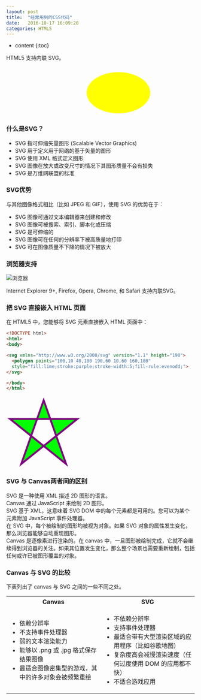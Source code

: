 ```yaml
---
layout: post
title:  "经常用到的CSS代码"
date:   2016-10-17 16:09:20
categories: HTML5
---
```


* content
{:toc}

HTML5 支持内联 SVG。

<svg xmlns="http://www.w3.org/2000/svg" version="1.1" height="130px" width="500px"> <defs> <linearGradient id="grad1" x1="0%" y1="0%" x2="100%" y2="0%"> <stop offset="0%" style="stop-color:rgb(255,255,0);stop-opacity:1"><stop offset="100%" style="stop-color:rgb(255,0,0);stop-opacity:1"></stop></stop></linearGradient> </defs> <ellipse cx="300" cy="70" rx="85" ry="55" fill="url(#grad1)"><text fill="#ffffff" font-size="45" font-family="Verdana" x="250" y="86">SVG</text> Sorry, your browser does not support inline SVG. </ellipse></svg>

### 什么是SVG？

- SVG 指可伸缩矢量图形 (Scalable Vector Graphics)
- SVG 用于定义用于网络的基于矢量的图形
- SVG 使用 XML 格式定义图形
- SVG 图像在放大或改变尺寸的情况下其图形质量不会有损失
- SVG 是万维网联盟的标准

### SVG优势

与其他图像格式相比（比如 JPEG 和 GIF），使用 SVG 的优势在于：

- SVG 图像可通过文本编辑器来创建和修改
- SVG 图像可被搜索、索引、脚本化或压缩
- SVG 是可伸缩的
- SVG 图像可在任何的分辨率下被高质量地打印
- SVG 可在图像质量不下降的情况下被放大

### 浏览器支持

![浏览器](http://www.devdoc.me/uploads/html5/images/browser.png)

Internet Explorer 9+, Firefox, Opera, Chrome, 和 Safari 支持内联SVG。

### 把 SVG 直接嵌入 HTML 页面

在 HTML5 中，您能够将 SVG 元素直接嵌入 HTML 页面中：

```html
<!DOCTYPE html>
<html>
<body>

<svg xmlns="http://www.w3.org/2000/svg" version="1.1" height="190">
  <polygon points="100,10 40,180 190,60 10,60 160,180"
  style="fill:lime;stroke:purple;stroke-width:5;fill-rule:evenodd;">
</svg>

</body>
</html>
```

<svg xmlns="http://www.w3.org/2000/svg" version="1.1" height="190">
  <polygon points="100,10 40,180 190,60 10,60 160,180"
  style="fill:lime;stroke:purple;stroke-width:5;fill-rule:evenodd;">
</svg>

### SVG 与 Canvas两者间的区别

SVG 是一种使用 XML 描述 2D 图形的语言。  
Canvas 通过 JavaScript 来绘制 2D 图形。  
SVG 基于 XML，这意味着 SVG DOM 中的每个元素都是可用的。您可以为某个元素附加 JavaScript 事件处理器。  
在 SVG 中，每个被绘制的图形均被视为对象。如果 SVG 对象的属性发生变化，那么浏览器能够自动重现图形。  
Canvas 是逐像素进行渲染的。在 canvas 中，一旦图形被绘制完成，它就不会继续得到浏览器的关注。如果其位置发生变化，那么整个场景也需要重新绘制，包括任何或许已被图形覆盖的对象。

### Canvas 与 SVG 的比较

下表列出了 canvas 与 SVG 之间的一些不同之处。

<table>
<tbody>
<tr>
<th style="width:50%">Canvas</th>
<th>SVG</th>
</tr>
<tr>
<td><ul><li>依赖分辨率</li><li>不支持事件处理器</li><li>弱的文本渲染能力</li><li>能够以 .png 或 .jpg 格式保存结果图像</li><li>最适合图像密集型的游戏，其中的许多对象会被频繁重绘</li></ul></td>
<td><ul><li>不依赖分辨率</li> <li>支持事件处理器</li> <li>最适合带有大型渲染区域的应用程序（比如谷歌地图）</li> <li>复杂度高会减慢渲染速度（任何过度使用 DOM 的应用都不快）</li> <li>不适合游戏应用</li></ul></td>
</tr>
</tbody>
</table>